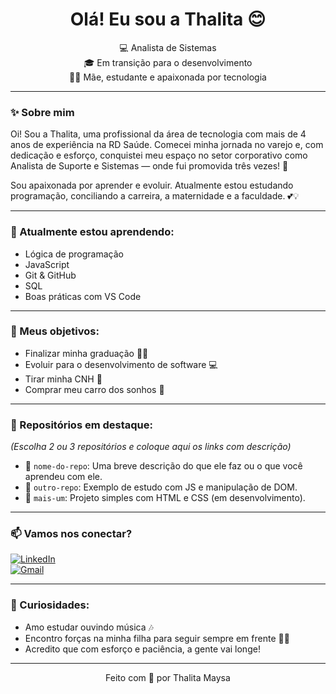 <h1 align="center">Olá! Eu sou a Thalita 😊</h1>

<p align="center">
  💻 Analista de Sistemas <br>
  🎓 Em transição para o desenvolvimento <br>
  👩‍👧 Mãe, estudante e apaixonada por tecnologia <br>
</p>

---

### ✨ Sobre mim

Oi! Sou a Thalita, uma profissional da área de tecnologia com mais de 4 anos de experiência na RD Saúde. Comecei minha jornada no varejo e, com dedicação e esforço, conquistei meu espaço no setor corporativo como Analista de Suporte e Sistemas — onde fui promovida três vezes! 🚀

Sou apaixonada por aprender e evoluir. Atualmente estou estudando programação, conciliando a carreira, a maternidade e a faculdade. 💕💡

---

### 🧠 Atualmente estou aprendendo:
- Lógica de programação
- JavaScript
- Git & GitHub
- SQL
- Boas práticas com VS Code

---

### 📌 Meus objetivos:
- Finalizar minha graduação 👩‍🎓
- Evoluir para o desenvolvimento de software 💻
- Tirar minha CNH 🚗
- Comprar meu carro dos sonhos 💙

---

### 🌱 Repositórios em destaque:
*(Escolha 2 ou 3 repositórios e coloque aqui os links com descrição)*

- 📘 `nome-do-repo`: Uma breve descrição do que ele faz ou o que você aprendeu com ele.
- 📘 `outro-repo`: Exemplo de estudo com JS e manipulação de DOM.
- 📘 `mais-um`: Projeto simples com HTML e CSS (em desenvolvimento).

---

### 📫 Vamos nos conectar?
[![LinkedIn](https://img.shields.io/badge/-Thalita%20Maysa-blue?style=flat-square&logo=Linkedin&logoColor=white&link=https://www.linkedin.com/in/thalita-maysa-a17707185)](https://www.linkedin.com/in/thalita-maysa-a17707185)  
[![Gmail](https://img.shields.io/badge/-thalita.seuemail@gmail.com-c14438?style=flat-square&logo=Gmail&logoColor=white)](mailto:thalita.seuemail@gmail.com)

---

### 💬 Curiosidades:
- Amo estudar ouvindo música 🎶
- Encontro forças na minha filha para seguir sempre em frente 💪👧
- Acredito que com esforço e paciência, a gente vai longe!

---

<p align="center">Feito com 💙 por Thalita Maysa</p>
